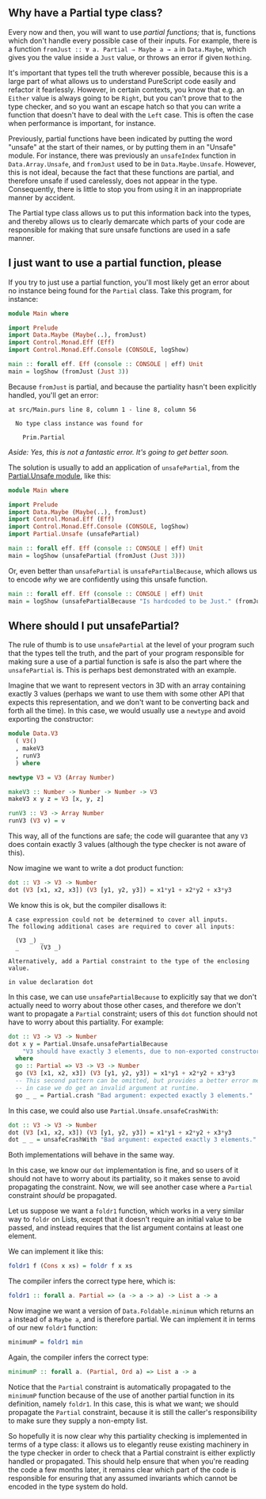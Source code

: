 ## Why have a Partial type class?

Every now and then, you will want to use *partial functions;* that is,
functions which don't handle every possible case of their inputs. For example,
there is a function `fromJust :: ∀ a. Partial ⇒ Maybe a → a` in `Data.Maybe`,
which gives you the value inside a `Just` value, or throws an error if given
`Nothing`.

It's important that types tell the truth wherever possible, because this is a
large part of what allows us to understand PureScript code easily and refactor
it fearlessly.  However, in certain contexts, you know that e.g. an `Either`
value is always going to be `Right`, but you can't prove that to the type
checker, and so you want an escape hatch so that you can write a function that
doesn't have to deal with the `Left` case. This is often the case when
performance is important, for instance.

Previously, partial functions have been indicated by putting the word "unsafe"
at the start of their names, or by putting them in an "Unsafe" module. For
instance, there was previously an `unsafeIndex` function in
`Data.Array.Unsafe`, and `fromJust` used to be in `Data.Maybe.Unsafe`. However,
this is not ideal, because the fact that these functions are partial, and
therefore unsafe if used carelessly, does not appear in the type. Consequently,
there is little to stop you from using it in an inappropriate manner by
accident.

The Partial type class allows us to put this information back into the types,
and thereby allows us to clearly demarcate which parts of your code are
responsible for making that sure unsafe functions are used in a safe manner.

## I just want to use a partial function, please

If you try to just use a partial function, you'll most likely get an error
about no instance being found for the `Partial` class. Take this program, for
instance:

```purescript
module Main where

import Prelude
import Data.Maybe (Maybe(..), fromJust)
import Control.Monad.Eff (Eff)
import Control.Monad.Eff.Console (CONSOLE, logShow)

main :: forall eff. Eff (console :: CONSOLE | eff) Unit
main = logShow (fromJust (Just 3))
```

Because `fromJust` is partial, and because the partiality hasn't been
explicitly handled, you'll get an error:

```
at src/Main.purs line 8, column 1 - line 8, column 56

  No type class instance was found for

    Prim.Partial
```

*Aside: Yes, this is not a fantastic error. It's going to get better soon.*

The solution is usually to add an application of `unsafePartial`,
from the [Partial.Unsafe module](https://pursuit.purescript.org/packages/purescript-partial), like this:

```purescript
module Main where

import Prelude
import Data.Maybe (Maybe(..), fromJust)
import Control.Monad.Eff (Eff)
import Control.Monad.Eff.Console (CONSOLE, logShow)
import Partial.Unsafe (unsafePartial)

main :: forall eff. Eff (console :: CONSOLE | eff) Unit
main = logShow (unsafePartial (fromJust (Just 3)))
```

Or, even better than `unsafePartial` is `unsafePartialBecause`, which allows
us to encode *why* we are confidently using this unsafe function.

``` purescript
main :: forall eff. Eff (console :: CONSOLE | eff) Unit
main = logShow (unsafePartialBecause "Is hardcoded to be Just." (fromJust (Just 3)))
```

## Where should I put unsafePartial?

The rule of thumb is to use `unsafePartial` at the level of your program such
that the types tell the truth, and the part of your program responsible for
making sure a use of a partial function is safe is also the part where the
`unsafePartial` is. This is perhaps best demonstrated with an example.

Imagine that we want to represent vectors in 3D with an array containing
exactly 3 values (perhaps we want to use them with some other API that expects
this representation, and we don't want to be converting back and forth all the
time). In this case, we would usually use a `newtype` and avoid exporting the
constructor:

```purescript
module Data.V3
  ( V3()
  , makeV3
  , runV3
  ) where

newtype V3 = V3 (Array Number)

makeV3 :: Number -> Number -> Number -> V3
makeV3 x y z = V3 [x, y, z]

runV3 :: V3 -> Array Number
runV3 (V3 v) = v
```

This way, all of the functions are safe; the code will guarantee that any `V3`
does contain exactly 3 values (although the type checker is not aware of this).

Now imagine we want to write a dot product function:

```purescript
dot :: V3 -> V3 -> Number
dot (V3 [x1, x2, x3]) (V3 [y1, y2, y3]) = x1*y1 + x2*y2 + x3*y3
```

We know this is ok, but the compiler disallows it:

```
A case expression could not be determined to cover all inputs.
The following additional cases are required to cover all inputs:

  (V3 _) _
  _      (V3 _)

Alternatively, add a Partial constraint to the type of the enclosing value.

in value declaration dot
```

In this case, we can use `unsafePartialBecause` to explicitly say that we don't
actually need to worry about those other cases, and therefore we don't want to
propagate a `Partial` constraint; users of this `dot` function should not have
to worry about this partiality. For example:

```purescript
dot :: V3 -> V3 -> Number
dot x y = Partial.Unsafe.unsafePartialBecause
    "V3 should have exactly 3 elements, due to non-exported constructor" (go x y)
  where
  go :: Partial => V3 -> V3 -> Number
  go (V3 [x1, x2, x3]) (V3 [y1, y2, y3]) = x1*y1 + x2*y2 + x3*y3
  -- This second pattern can be omitted, but provides a better error message
  -- in case we do get an invalid argument at runtime.
  go _ _ = Partial.crash "Bad argument: expected exactly 3 elements."
```

In this case, we could also use `Partial.Unsafe.unsafeCrashWith`:

```purescript
dot :: V3 -> V3 -> Number
dot (V3 [x1, x2, x3]) (V3 [y1, y2, y3]) = x1*y1 + x2*y2 + x3*y3
dot _ _ = unsafeCrashWith "Bad argument: expected exactly 3 elements."
```

Both implementations will behave in the same way.

In this case, we know our `dot` implementation is fine, and so users of it
should not have to worry about its partiality, so it makes sense to avoid
propagating the constraint. Now, we will see another case where a `Partial`
constraint *should* be propagated.

Let us suppose we want a `foldr1` function, which works in a very similar way
to `foldr` on Lists, except that it doesn't require an initial value to be
passed, and instead requires that the list argument contains at least one
element.

We can implement it like this:

```purescript
foldr1 f (Cons x xs) = foldr f x xs
```

The compiler infers the correct type here, which is:

```purescript
foldr1 :: forall a. Partial => (a -> a -> a) -> List a -> a
```

Now imagine we want a version of `Data.Foldable.minimum` which returns an `a`
instead of a `Maybe a`, and is therefore partial. We can implement it in terms
of our new `foldr1` function:

```purescript
minimumP = foldr1 min
```

Again, the compiler infers the correct type:

```purescript
minimumP :: forall a. (Partial, Ord a) => List a -> a
```

Notice that the `Partial` constraint is automatically propagated to the
`minimumP` function because of the use of another partial function in its
definition, namely `foldr1`. In this case, this is what we want; we should
propagate the `Partial` constraint, because it is still the caller's
responsibility to make sure they supply a non-empty list.

So hopefully it is now clear why this partiality checking is implemented in
terms of a type class: it allows us to elegantly reuse existing machinery in
the type checker in order to check that a Partial constraint is either
explictly handled or propagated. This should help ensure that when you're
reading the code a few months later, it remains clear which part of the code is
responsible for ensuring that any assumed invariants which cannot be encoded in
the type system do hold.
